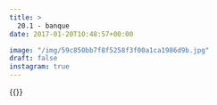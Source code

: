```yaml
---
title: >
  20.1 - banque
date: 2017-01-20T10:48:57+00:00

image: "/img/59c850bb7f8f5258f3f00a1ca1986d9b.jpg"
draft: false
instagram: true
---
```


{{<photo src="/img/59c850bb7f8f5258f3f00a1ca1986d9b.jpg">}}
